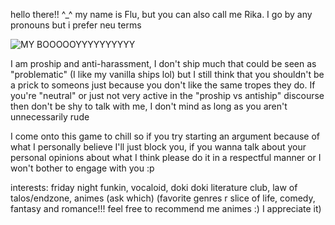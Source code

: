 hello there!! ^_^ my name is Flu, but you can also call me Rika. I go by any pronouns but i prefer neu terms

![MY BOOOOOYYYYYYYYYY](https://github.com/user-attachments/assets/da82140b-1cb6-4c4d-8f59-7a2e1cfe9310)


I am proship and anti-harassment, I don't ship much that could be seen as "problematic" (I like my vanilla ships lol) but I still think that you shouldn't be a prick to someons just because you don't like the same tropes they do. If you're "neutral" or just not very active in the "proship vs antiship" discourse then don't be shy to talk with me, I don't mind as long as you aren't unnecessarily rude

I come onto this game to chill so if you try starting an argument because of what I personally believe I'll just block you, if you wanna talk about your personal opinions about what I think please do it in a respectful manner or I won't bother to engage with you :p

interests: friday night funkin, vocaloid, doki doki literature club, law of talos/endzone, animes (ask which) (favorite genres r slice of life, comedy, fantasy and romance!!! feel free to recommend me animes :) I appreciate it)
